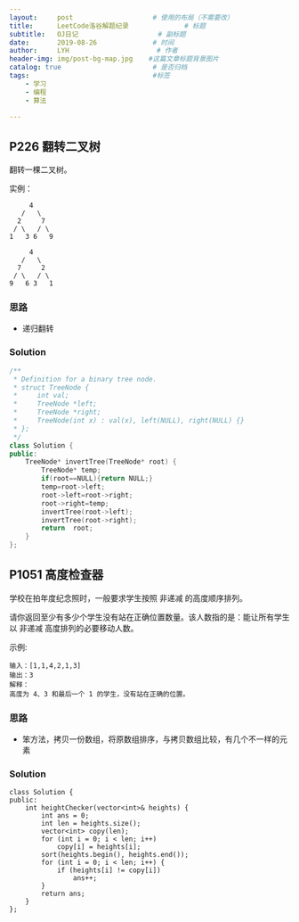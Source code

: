 ```yaml
---
layout:     post                    # 使用的布局（不需要改）
title:      LeetCode洛谷解题纪录	           	# 标题 
subtitle:   OJ日记					# 副标题
date:       2019-08-26              # 时间
author:     LYH                      # 作者
header-img: img/post-bg-map.jpg    #这篇文章标题背景图片
catalog: true                       # 是否归档
tags:                               #标签
    - 学习
    - 编程
    - 算法

---
```


## P226 翻转二叉树

翻转一棵二叉树。

实例：

```
 	 4
   /   \
  2     7
 / \   / \
1   3 6   9

     4
   /   \
  7     2
 / \   / \
9   6 3   1
```

### 思路

* 递归翻转


### Solution

```c++
/**
 * Definition for a binary tree node.
 * struct TreeNode {
 *     int val;
 *     TreeNode *left;
 *     TreeNode *right;
 *     TreeNode(int x) : val(x), left(NULL), right(NULL) {}
 * };
 */
class Solution {
public:
    TreeNode* invertTree(TreeNode* root) {
        TreeNode* temp;
        if(root==NULL){return NULL;}
       	temp=root->left;
        root->left=root->right;
        root->right=temp;
        invertTree(root->left);
        invertTree(root->right);
        return  root; 
    }
};
```

## P1051 高度检查器

学校在拍年度纪念照时，一般要求学生按照 非递减 的高度顺序排列。

请你返回至少有多少个学生没有站在正确位置数量。该人数指的是：能让所有学生以 非递减 高度排列的必要移动人数。

示例:

```
输入：[1,1,4,2,1,3]
输出：3
解释：
高度为 4、3 和最后一个 1 的学生，没有站在正确的位置。
```

### 思路

* 笨方法，拷贝一份数组，将原数组排序，与拷贝数组比较，有几个不一样的元素

### Solution

```
class Solution {
public:
	int heightChecker(vector<int>& heights) {
		int ans = 0;
		int len = heights.size();
		vector<int> copy(len);
		for (int i = 0; i < len; i++)
			copy[i] = heights[i];
		sort(heights.begin(), heights.end());
		for (int i = 0; i < len; i++) {
			if (heights[i] != copy[i])
				ans++;
		}
		return ans;
	}
};
```

